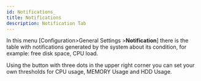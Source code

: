 ```yaml
---
id: Notifications_
title: Notifications
description: Notification Tab
---
```


In this menu [Configuration>General Settings >**Notification**] there is the table with notifications generated by the system about its condition, for example: free disk space, CPU load.



Using the button with three dots in the upper right corner you can set your own thresholds for CPU usage, MEMORY Usage and HDD Usage.



<!--The Mark as ACK button is used to mark a notification that has been handled. The same effect is obtained by clicking on the check mark in the ACK column-->















